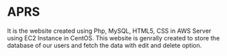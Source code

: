 # APRS
It is the website created using Php, MySQL, HTML5, CSS in AWS Server using EC2 Instance in CentOS. This website is genrally created to store the database of our users and fetch the data with edit and delete option.
